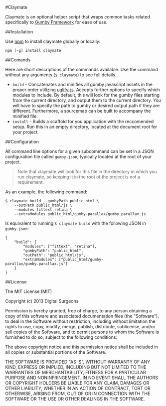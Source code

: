 #Claymate

Claymate is an optional helper script that wraps common tasks related specifically to [Gumby Framework](https://github.com/GumbyFramework/Gumby) for ease of use.

##Installation

Use [npm](https://npmjs.org/) to install claymate globally or locally:

	npm [-g] install claymate


##Comands

Here are short descriptions of the commands available. Use the command without any arguments (`$ claymate`) to see full details.

- `build` - Concatenates and minifies all gumby javascript assets in the proper order utilizing [uglify-js](https://github.com/mishoo/UglifyJS2). Accepts further options to specify which modules to include. By default, this will look for the gumby files starting from the current directory, and output them to the current directory. You will have to specify the path to gumby or desired output path if they are different. Furthermore, a sourcemap can be built to accompany the minified file.
- `install` - Builds a scaffold for you application with the reccomended setup. Run this in an empty directory, located at the document root for your project.

##Configuration

All command line options for a given subcommand can be set in a JSON configuration file called `gumby.json`, typically located at the root of your project.

> Note that claymate will look for this file in the directory in which you run claymate, so keeping it in the root of the project is not a requirement.

As an example, the following command:

	$ claymate build --gumbyPath public_html \
		--outPath public_html/js \
		--modules fittext,retina \
		--extraModules public_html/gumby-parallax/gumby.parallax.js

Is equivalent to running `$ claymate build` with the following JSON in `gumby.json`:

	{
		"build": {
			"modules": ["fittext", "retina"],
			"gumbyPath": "public_html",
			"outPath": "public_html/js",
			"extraModules": ["public_html/gumby-parallax/gumby.parallax.js"]
		}
	}

##License

The MIT License (MIT)

Copyright (c) 2013 Digital Surgeons

Permission is hereby granted, free of charge, to any person obtaining a copy
of this software and associated documentation files (the "Software"), to deal
in the Software without restriction, including without limitation the rights
to use, copy, modify, merge, publish, distribute, sublicense, and/or sell
copies of the Software, and to permit persons to whom the Software is
furnished to do so, subject to the following conditions:

The above copyright notice and this permission notice shall be included in
all copies or substantial portions of the Software.

THE SOFTWARE IS PROVIDED "AS IS", WITHOUT WARRANTY OF ANY KIND, EXPRESS OR
IMPLIED, INCLUDING BUT NOT LIMITED TO THE WARRANTIES OF MERCHANTABILITY,
FITNESS FOR A PARTICULAR PURPOSE AND NONINFRINGEMENT. IN NO EVENT SHALL THE
AUTHORS OR COPYRIGHT HOLDERS BE LIABLE FOR ANY CLAIM, DAMAGES OR OTHER
LIABILITY, WHETHER IN AN ACTION OF CONTRACT, TORT OR OTHERWISE, ARISING FROM,
OUT OF OR IN CONNECTION WITH THE SOFTWARE OR THE USE OR OTHER DEALINGS IN
THE SOFTWARE.
